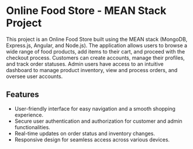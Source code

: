# Online Food Store - MEAN Stack Project

This project is an Online Food Store built using the MEAN stack (MongoDB, Express.js, Angular, and Node.js). The application allows users to browse a wide range of food products, add items to their cart, and proceed with the checkout process. Customers can create accounts, manage their profiles, and track order statuses. Admin users have access to an intuitive dashboard to manage product inventory, view and process orders, and oversee user accounts.

## Features

- User-friendly interface for easy navigation and a smooth shopping experience.
- Secure user authentication and authorization for customer and admin functionalities.
- Real-time updates on order status and inventory changes.
- Responsive design for seamless access across various devices.
